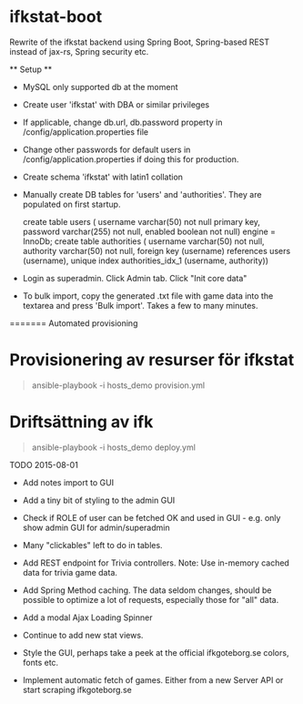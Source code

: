 ifkstat-boot
============

Rewrite of the ifkstat backend using Spring Boot, Spring-based REST instead of jax-rs, Spring security etc.

** Setup **
* MySQL only supported db at the moment
* Create user 'ifkstat' with DBA or similar privileges
* If applicable, change db.url, db.password property in /config/application.properties file
* Change other passwords for default users in /config/application.properties if doing this for production.
* Create schema 'ifkstat' with latin1 collation
* Manually create DB tables for 'users' and 'authorities'. They are populated on first startup.

    create table users (    username varchar(50) not null primary key,    password varchar(255) not null,    enabled boolean not null) engine = InnoDb;
    create table authorities (    username varchar(50) not null,    authority varchar(50) not null,    foreign key (username) references users (username),    unique index authorities_idx_1 (username, authority))

* Login as superadmin. Click Admin tab. Click "Init core data"
* To bulk import, copy the generated .txt file with game data into the textarea and press 'Bulk import'. Takes a few to many minutes.

=======
Automated provisioning

# Provisionering av resurser för ifkstat
> ansible-playbook -i hosts_demo provision.yml

# Driftsättning av ifk
> ansible-playbook -i hosts_demo deploy.yml



TODO 2015-08-01
* Add notes import to GUI
* Add a tiny bit of styling to the admin GUI
* Check if ROLE of user can be fetched OK and used in GUI - e.g. only show admin GUI for admin/superadmin
* Many "clickables" left to do in tables.
* Add REST endpoint for Trivia controllers. Note: Use in-memory cached data for trivia game data.

* Add Spring Method caching. The data seldom changes, should be possible to optimize a lot of requests, especially those for
"all" data.
* Add a modal Ajax Loading Spinner
* Continue to add new stat views.
* Style the GUI, perhaps take a peek at the official ifkgoteborg.se colors, fonts etc.
* Implement automatic fetch of games. Either from a new Server API or start scraping ifkgoteborg.se
